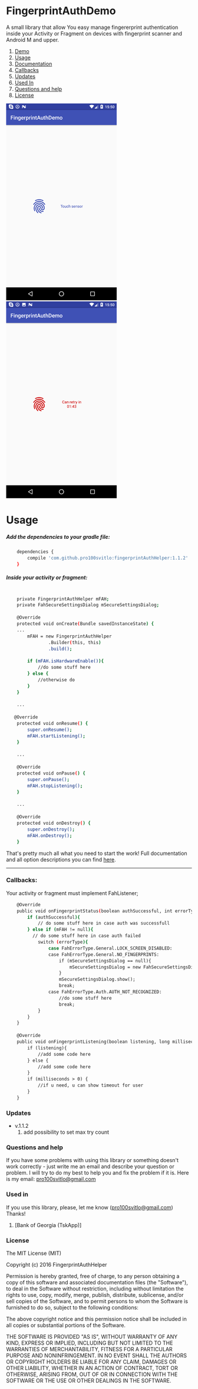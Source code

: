# FingerprintAuthDemo
A small library that allow You easy manage fingererprint authentication inside your Activity or Fragment on devices with fingerprint scanner and Android M and upper.

1. [Demo](https://play.google.com/store/apps/details?id=com.pro100svitlo.fingerprintAuthHelper)
2. [Usage](#usage)
3. [Documentation](Docs.md)
3. [Callbacks](#callbacks)
4. [Updates](#updates)
5. [Used In](#used-in)
6. [Questions and help](#questions-and-help)
7. [License](#license)

![alt text](screenshots/sc_0.png "Touch sensor")
![alt text](screenshots/sc_1.png "Try in")


# Usage
##### Add the dependencies to your gradle file:
```sh
    dependencies {
        compile 'com.github.pro100svitlo:fingerprintAuthHelper:1.1.2'
    }
```

##### Inside your activity or fragment:

```sh

    private FingerprintAuthHelper mFAH;
    private FahSecureSettingsDialog mSecureSettingsDialog;
    
    @Override
    protected void onCreate(Bundle savedInstanceState) {
    ...
        mFAH = new FingerprintAuthHelper
                .Builder(this, this)
                .build();

        if (mFAH.isHardwareEnable()){
            //do some stuff here
        } else {
            //otherwise do
        }
    }
    
    ...
    
   @Override
    protected void onResume() {
        super.onResume();
        mFAH.startListening();
    }
 
    ...
    
    @Override
    protected void onPause() {
        super.onPause();
        mFAH.stopListening();
    }
 
    ...
    
    @Override
    protected void onDestroy() {
        super.onDestroy();
        mFAH.onDestroy();
    }
```
That's pretty much all what you need to start the work!
Full documentation and all option descriptions you can find [here](Docs.md).

---

### Callbacks:

Your activity or fragment must implement FahListener;
 
```sh
    @Override
    public void onFingerprintStatus(boolean authSuccessful, int errorType, CharSequence errorMess) {
        if (authSuccessful){
            // do some stuff here in case auth was successfull
        } else if (mFAH != null){
          // do some stuff here in case auth failed
            switch (errorType){
                case FahErrorType.General.LOCK_SCREEN_DISABLED:
                case FahErrorType.General.NO_FINGERPRINTS:
                    if (mSecureSettingsDialog == null){
                        mSecureSettingsDialog = new FahSecureSettingsDialog.Builder(this, mFAH).build();
                    }
                    mSecureSettingsDialog.show();
                    break;
                case FahErrorType.Auth.AUTH_NOT_RECOGNIZED:
                    //do some stuff here
                    break;
            }
        }
    }

    @Override
    public void onFingerprintListening(boolean listening, long milliseconds) {
        if (listening){
            //add some code here
        } else {
            //add some code here
        }
        if (milliseconds > 0) {
            //if u need, u can show timeout for user
        }
    }
```

### Updates
* v.1.1.2
    1. add possibility to set max try count

### Questions and help
If you have some problems with using this library or something doesn't work correctly - just write me an email and describe your question or problem. I will try to do my best to help you and fix the problem if it is. Here is my email: pro100svitlo@gmail.com

### Used in
If you use this library, please, let me know (pro100svitlo@gmail.com)
Thanks!

1. [Bank of Georgia (TskApp)]


### License
The MIT License (MIT)

Copyright (c) 2016 FingerprintAuthHelper

Permission is hereby granted, free of charge, to any person obtaining a copy
of this software and associated documentation files (the "Software"), to deal
in the Software without restriction, including without limitation the rights
to use, copy, modify, merge, publish, distribute, sublicense, and/or sell
copies of the Software, and to permit persons to whom the Software is
furnished to do so, subject to the following conditions:

The above copyright notice and this permission notice shall be included in all
copies or substantial portions of the Software.

THE SOFTWARE IS PROVIDED "AS IS", WITHOUT WARRANTY OF ANY KIND, EXPRESS OR
IMPLIED, INCLUDING BUT NOT LIMITED TO THE WARRANTIES OF MERCHANTABILITY,
FITNESS FOR A PARTICULAR PURPOSE AND NONINFRINGEMENT. IN NO EVENT SHALL THE
AUTHORS OR COPYRIGHT HOLDERS BE LIABLE FOR ANY CLAIM, DAMAGES OR OTHER
LIABILITY, WHETHER IN AN ACTION OF CONTRACT, TORT OR OTHERWISE, ARISING FROM,
OUT OF OR IN CONNECTION WITH THE SOFTWARE OR THE USE OR OTHER DEALINGS IN THE
SOFTWARE.
